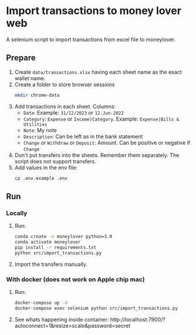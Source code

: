 # Import transactions to money lover web

A selenium script to import transactions from excel file to moneylover.

## Prepare
1. Create `data/transactions.xlsx` having each sheet name as the exact wallet name.
2. Create a folder to store browser sessions
    ```bash
    mkdir chrome-data
    ```
3. Add transactions in each sheet. Columns: 
    - `Date`: Example: `31/12/2023` or `12-Jun-2022`
    - `Category`: `Expense` or `Income|Category`. Example: `Expense|Bills & Utilities`
    - `Note`: My note
    - `Description`: Can be left as in the bank statement
    - `Change` or `Withdraw` or `Deposit`: Amount. Can be positive or negative if `Change`
4. Don't put transfers into the sheets. Remember them separately. The script does not support transfers.
5. Add values in the env file:
    ```bash
    cp .env.example .env
    ```

## Run 
### Locally   
1. Run:
    ```bash
    conda create -n moneylover python=3.9
    conda activate moneylover
    pip install -r requirements.txt
    python src/import_transactions.py
    ```
2. Import the transfers manually.

### With docker (does not work on Apple chip mac)
1. Run:
    ```bash
    docker-compose up -d
    docker-compose exec selenium python src/import_transactions.py
    ```
2. See whats happening inside container: http://localhost:7900/?autoconnect=1&resize=scale&password=secret
